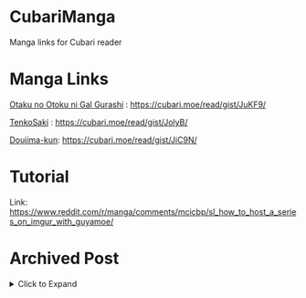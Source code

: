 # CubariManga
Manga links for Cubari reader

# Manga Links

[Otaku no Otoku ni Gal Gurashi](/OtakuNiOtokuNaGal) : https://cubari.moe/read/gist/JuKF9/

[TenkoSaki](/TenkoSaki) : https://cubari.moe/read/gist/JolyB/

[Doujima-kun](/DojimaKun): https://cubari.moe/read/gist/JiC9N/
# Tutorial
Link: https://www.reddit.com/r/manga/comments/mcicbp/sl_how_to_host_a_series_on_imgur_with_guyamoe/

# Archived Post
<details>
<summary>Click to Expand</summary>

Just wanna start off saying that this guide is for getting multiple chapters under one link for a series using [guya.moe](https://guya.moe), not just for viewing a single chapter. The devs talked about this in the mangadex discord server but no one made a guide, so I tried making one. Some parts of this guide are taken from [u/Kawaii\_Loli\_Imouto](/u/Kawaii_Loli_Imouto/)'s guide.

Uploading to Imgur

*   Before Starting make sure you have created an [imgur](https://imgur.com/) account and a [github](https://github.com/) account
    
*   Export your manga chapter to a folder somewhere (and order/zeropad the filenames properly).
    
*   Go to Imgur and hit the green "New post" button on the top left. Then hit the "Choose Photo/Video" button and navigate to the folder your images are..
    
*   A file explorer window should have popped up. Select the very last image of the chapter, hold shift, and then click on the very first image of the chapter. In the "file name" field at the bottom, you should see the file names in the correct order.
    
*   Hit "open" and wait for the files to upload. After this is done, name your gallery (and you can choose either community or hidden)
    
*   Repeat this for all the chapters you want hosted.
    

Initial Setup

*   Next go to github and press the green “New” button on the top left. Then name the repository and make sure it’s public (you can skip the “initialize this repository with:” section) and create the repository
    
*   Next, click “creating a new file” in the quick setup section. Give the file any name that you want, but make sure the name is something that you won’t change (everytime you change the name, it’ll change the url link)
    
*   In the “edit the new file” field paste this code.
    

  
```json
    {
      "title": "<manga title>",
      "description": "<manga description>",
      "artist": "<manga artist>",
      "author": "<manga author>",
      "cover": "<mangacoverurl.jpg>",
      "chapters": {
        "<chapter number>": {
          "title": "<chapter name>",
          "volume": "<volume number>",
          "groups": {
            "<group name>": "/proxy/api/imgur/chapter/<imgur id>/"
          },
          "last_updated": "1616368746"
        },
      }
    }
```

*   Then fill out every field that has <> around it. For the <imgur id> field, go to imgur and take the Imgur ID (the alphanumeric string after `imgur.com/a/` in the url) of the first chapter that you want to host and paste it. Once this is done, make sure to remove the last comma in the code and click “commit new file”
    
*   Next, go back to the file, click “raw” and then copy the url. Go to [git.io](https://git.io/), paste the url and shorten it. Copy the git id of this url (it’s the string of letters after `https://git.io/` in the url) and paste this id in `https://guya.moe/proxy/gist/<git id>/` (replace the <git id> field). This will be your permanent url for your manga series (as long as you don’t change the name of the github file.
    

Adding more chapters

*   Go back to the github code that you wrote earlier and edit it (pencil icon).
    
*   Reinsert the comma after the bracket right below “last updated”
    
*   In a new line right above the last two brackets, paste this code and change the fields to match the info of the chapter you're adding (make sure you change the imgur id to match the chapter)
    
```json
       "<chapter number>": {
          "title": "<chapter name>",
          "volume": "<volume number>",
          "groups": {
            "<group name>": "/proxy/api/imgur/chapter/<imgur id>/"
          },
          "last_updated": "1616368746"
        },
```
  

*   Repeat this for each chapter that you want to add
    
*   Once you finish with all the chapters, remove the last comma at the end of the code and click commit changes.
    
*   When you go back to your guya url, it should be updated with the new chapters.
    

If you have any errors or want it to be formatted better, copy your github code and run it through the [jsonformatter](https://jsonformatter.curiousconcept.com/#). This will automatically fix errors and tell you where they’re at. Then replace the contents of the GitHub file with the formatted json data.

Edit: If you want to add info about the time of the upload, replace "1616368746" with a unixtimestamp from [unixtimestamp.com](https://unixtimestamp.com)

Edit 2: If you want a custom git id, change the name of your github file (this is to break the old git.io id). Then copy the command below and put the raw url of the github file after "url="

Put the custom git id name you want after "code="

    curl https://git.io/ -i -F "url=<Paste Raw Url Here>" -F "code=<newgitid>"
    

Then copy the edited version of the command and paste it in Command Prompt (or Terminal on Mac + Linux). Your new git id is what you put in the "code=<new git id>". If this doesn't work, you either need to install curl for your system, or you already have a git id linked to your github file's name (which means you need to rename your github file).

Edit 3: If you have hundreds of chapters that need to be uploaded at once, you could also use Google Drive or Amazon S3 (using a [script](https://github.com/KojoZero/CubariS3JsonCreator))

Here is an example: [Bleach Colored](https://cubari.moe/read/gist/BleachColored)

</details>
